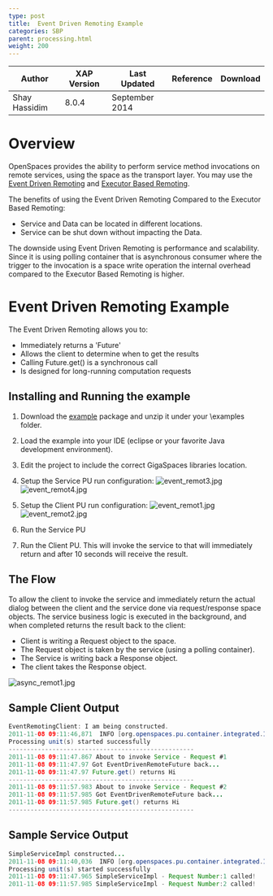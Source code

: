 ```yaml
---
type: post
title:  Event Driven Remoting Example
categories: SBP
parent: processing.html
weight: 200
---
```




|Author|XAP Version|Last Updated | Reference | Download |
|------|-----------|-------------|-----------|----------|
| Shay Hassidim| 8.0.4| September 2014|   |    |



# Overview

OpenSpaces provides the ability to perform service method invocations on remote services, using the space as the transport layer. You may use the [Event Driven Remoting]({{%latestjavaurl%}}/event-driven-remoting.html) and [Executor Based Remoting]({{%latestjavaurl%}}/executor-based-remoting.html).

The benefits of using the Event Driven Remoting Compared to the Executor Based Remoting:

- Service and Data can be located in different locations.
- Service can be shut down without impacting the Data.

The downside using Event Driven Remoting is performance and scalability. Since it is using polling container that is asynchronous consumer where the trigger to the invocation is a space write operation the internal overhead compared to the Executor Based Remoting is higher.

# Event Driven Remoting Example

The Event Driven Remoting allows you to:

- Immediately returns a 'Future'
- Allows the client to determine when to get the results
- Calling Future.get() is a synchronous call
- Is designed for long-running computation requests


## Installing and Running the example

1. Download the [example](/attachment_files/sbp/event_remoting_Example.zip) package and unzip it under your <GigaSpaces Root>\examples folder.
2. Load the example into your IDE (eclipse or your favorite Java development environment).
3. Edit the project to include the correct GigaSpaces libraries location.
4. Setup the Service PU run configuration:
![event_remot3.jpg](/attachment_files/sbp/event_remot3.jpg)
![event_remot4.jpg](/attachment_files/sbp/event_remot4.jpg)

5. Setup the Client PU run configuration:
![event_remot1.jpg](/attachment_files/sbp/event_remot1.jpg)
![event_remot2.jpg](/attachment_files/sbp/event_remot2.jpg)

6. Run the Service PU
7. Run the Client PU. This will invoke the service to that will immediately return and after 10 seconds will receive the result.

## The Flow

To allow the client to invoke the service and immediately return the actual dialog between the client and the service done via request/response space objects. The service business logic is executed in the background, and when completed returns the result back to the client:

- Client is writing a Request object to the space.
- The Request object is taken by the service (using a polling container).
- The Service is writing back a Response object.
- The client takes the Response object.

![async_remot1.jpg](/attachment_files/sbp/async_remot1.jpg)

## Sample Client Output


```java
EventRemotingClient: I am being constructed.
2011-11-08 09:11:46,871  INFO [org.openspaces.pu.container.integrated.IntegratedProcessingUnitContainer] -
Processing unit(s) started successfully
---------------------------------------------------
2011-11-08 09:11:47.867 About to invoke Service - Request #1
2011-11-08 09:11:47.97 Got EventDrivenRemoteFuture back...
2011-11-08 09:11:47.97 Future.get() returns Hi
---------------------------------------------------
2011-11-08 09:11:57.983 About to invoke Service - Request #2
2011-11-08 09:11:57.985 Got EventDrivenRemoteFuture back...
2011-11-08 09:11:57.985 Future.get() returns Hi
---------------------------------------------------
```

## Sample Service Output


```java
SimpleServiceImpl constructed...
2011-11-08 09:11:40,036  INFO [org.openspaces.pu.container.integrated.IntegratedProcessingUnitContainer] -
Processing unit(s) started successfully
2011-11-08 09:11:47.965 SimpleServiceImpl - Request Number:1 called!
2011-11-08 09:11:57.985 SimpleServiceImpl - Request Number:2 called!
```

